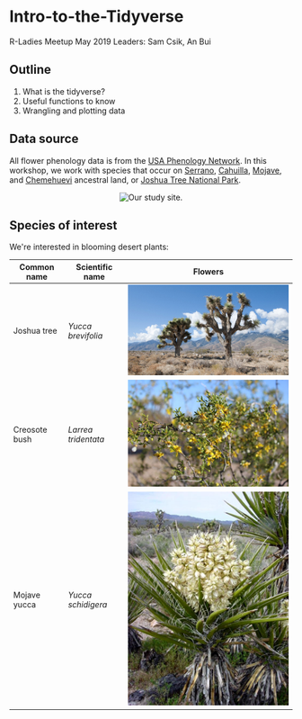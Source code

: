 # Intro-to-the-Tidyverse
R-Ladies Meetup May 2019
Leaders: Sam Csik, An Bui

## Outline
1. What is the tidyverse?
2. Useful functions to know
3. Wrangling and plotting data

## Data source
All flower phenology data is from the [USA Phenology Network](https://www.usanpn.org/usa-national-phenology-network). In this workshop, we work with species that occur on [Serrano](https://www.sanmanuel-nsn.gov/Culture/Cultural-Overview), [Cahuilla](http://www.aguacaliente.org/content/History%20and%20Culture/), [Mojave](https://www.fortmojaveindiantribe.com/), and [Chemehuevi](http://www.chemehuevi.net/history-culture/) ancestral land, or [Joshua Tree National Park](https://www.nps.gov/jotr/index.htm).

<center>

![Our study site.](https://cdn.cnn.com/cnnnext/dam/assets/180426102715-01-joshua-tree.jpg)

</center>

## Species of interest
We're interested in blooming desert plants:

|     Common name     |      Scientific name      |                     Flowers                        |
|---------------------|---------------------------|----------------------------------------------------| 
|     Joshua tree     |     *Yucca brevifolia*    |<img src="figures/joshua_tree.jpg" width="500"/>    |
|    Creosote bush    |    *Larrea tridentata*    |<img src="figures/creosote_bush.jpeg" width="500"/> |
|     Mojave yucca    |     *Yucca schidigera*    |<img src="figures/mojave_yucca.jpg" width="500"/>    |

